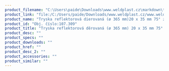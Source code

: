 ```yaml
---
product_filename: "C:\Users\paide\Downloads\www.weldplast.cz\markdown\tryska-reflektorova-derovana-o-365-mm-20-x-35-mm-75-zahnuta.md"
product_link: "file:/C:/Users/paide/Downloads/www.weldplast.cz/www.weldplast.cz/sk/tryska-reflektorova-derovana-o-365-mm-20-x-35-mm-75-zahnuta"
product_name: "Tryska reflektorová dierovaná (ø 365 mm)20 x 35 mm 75° zahnutá"
product_id: "Obj. číslo:107.309"
product_title: "Tryska reflektorová děrovaná (ø 365 mm) 20 x 35 mm 75° zahnutá | Weldplast"
product_desc: ""
product_specs: ""
product_downloads: ""
product_href: ""
product_desc_2: ""
product_accessories: ""
product_similar: ""
---
```

